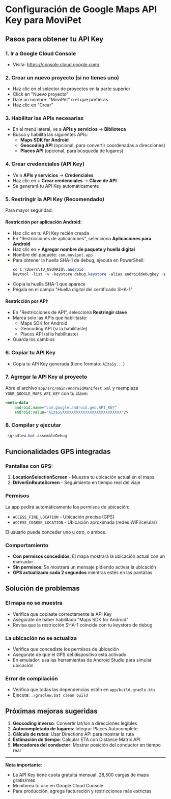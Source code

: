 # Configuración de Google Maps API Key para MoviPet

## Pasos para obtener tu API Key

### 1. Ir a Google Cloud Console
- Visita: https://console.cloud.google.com/

### 2. Crear un nuevo proyecto (si no tienes uno)
- Haz clic en el selector de proyectos en la parte superior
- Click en "Nuevo proyecto"
- Dale un nombre: "MoviPet" o el que prefieras
- Haz clic en "Crear"

### 3. Habilitar las APIs necesarias
- En el menú lateral, ve a **APIs y servicios** → **Biblioteca**
- Busca y habilita las siguientes APIs:
  - **Maps SDK for Android**
  - **Geocoding API** (opcional, para convertir coordenadas a direcciones)
  - **Places API** (opcional, para búsqueda de lugares)

### 4. Crear credenciales (API Key)
- Ve a **APIs y servicios** → **Credenciales**
- Haz clic en **+ Crear credenciales** → **Clave de API**
- Se generará tu API Key automáticamente

### 5. Restringir la API Key (Recomendado)
Para mayor seguridad:

#### Restricción por aplicación Android:
- Haz clic en tu API Key recién creada
- En "Restricciones de aplicaciones", selecciona **Aplicaciones para Android**
- Haz clic en **+ Agregar nombre de paquete y huella digital**
- Nombre del paquete: `com.movipet.app`
- Para obtener la huella SHA-1 de debug, ejecuta en PowerShell:
  ```powershell
  cd C:\Users\TU_USUARIO\.android
  keytool -list -v -keystore debug.keystore -alias androiddebugkey -storepass android -keypass android
  ```
- Copia la huella SHA-1 que aparece
- Pégala en el campo "Huella digital del certificado SHA-1"

#### Restricción por API:
- En "Restricciones de API", selecciona **Restringir clave**
- Marca solo las APIs que habilitaste:
  - Maps SDK for Android
  - Geocoding API (si la habilitaste)
  - Places API (si la habilitaste)
- Guarda los cambios

### 6. Copiar tu API Key
- Copia tu API Key generada (tiene formato: `AIzaSy...`)

### 7. Agregar la API Key al proyecto

Abre el archivo `app/src/main/AndroidManifest.xml` y reemplaza `YOUR_GOOGLE_MAPS_API_KEY` con tu clave:

```xml
<meta-data
    android:name="com.google.android.geo.API_KEY"
    android:value="AIzaSyXXXXXXXXXXXXXXXXXXXXXXXXXX"/>
```

### 8. Compilar y ejecutar
```powershell
.\gradlew.bat assembleDebug
```

## Funcionalidades GPS integradas

### Pantallas con GPS:
1. **LocationSelectionScreen** - Muestra tu ubicación actual en el mapa
2. **DriverEnRouteScreen** - Seguimiento en tiempo real del viaje

### Permisos
La app pedirá automáticamente los permisos de ubicación:
- `ACCESS_FINE_LOCATION` - Ubicación precisa (GPS)
- `ACCESS_COARSE_LOCATION` - Ubicación aproximada (redes WiFi/celular)

El usuario puede conceder uno u otro, o ambos.

### Comportamiento
- **Con permisos concedidos**: El mapa mostrará la ubicación actual con un marcador
- **Sin permisos**: Se mostrará un mensaje pidiendo activar la ubicación
- **GPS actualizado cada 2 segundos** mientras estés en las pantallas

## Solución de problemas

### El mapa no se muestra
- Verifica que copiaste correctamente la API Key
- Asegúrate de haber habilitado "Maps SDK for Android"
- Revisa que la restricción SHA-1 coincida con tu keystore de debug

### La ubicación no se actualiza
- Verifica que concediste los permisos de ubicación
- Asegúrate de que el GPS del dispositivo está activado
- En emulador: usa las herramientas de Android Studio para simular ubicación

### Error de compilación
- Verifica que todas las dependencias estén en `app/build.gradle.kts`
- Ejecuta: `.\gradlew.bat clean build`

## Próximas mejoras sugeridas

1. **Geocoding inverso**: Convertir lat/lon a direcciones legibles
2. **Autocompletado de lugares**: Integrar Places Autocomplete
3. **Cálculo de rutas**: Usar Directions API para mostrar la ruta
4. **Estimación de tiempo**: Calcular ETA con Distance Matrix API
5. **Marcadores del conductor**: Mostrar posición del conductor en tiempo real

---

**Nota importante**: 
- La API Key tiene cuota gratuita mensual: 28,500 cargas de mapa gratis/mes
- Monitorea tu uso en Google Cloud Console
- Para producción, agrega facturación y restricciones más estrictas
